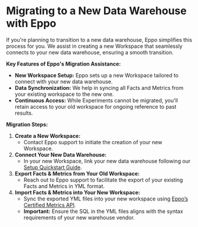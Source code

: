 # Migrating to a New Data Warehouse with Eppo

If you're planning to transition to a new data warehouse, Eppo simplifies this process for you. We assist in creating a new Workspace that seamlessly connects to your new data warehouse, ensuring a smooth transition.

**Key Features of Eppo's Migration Assistance:**

- **New Workspace Setup:** Eppo sets up a new Workspace tailored to connect with your new data warehouse.
- **Data Synchronization:** We help in syncing all Facts and Metrics from your existing workspace to the new one.
- **Continuous Access:** While Experiments cannot be migrated, you'll retain access to your old workspace for ongoing reference to past results.

**Migration Steps:**

1. **Create a New Workspace:**
    - Contact Eppo support to initiate the creation of your new Workspace.
2. **Connect Your New Data Warehouse:**
    - In your new Workspace, link your new data warehouse following our [Setup Quickstart Guide](/quick-starts/setup-quickstart).
3. **Export Facts & Metrics from Your Old Workspace:**
    - Reach out to Eppo support to facilitate the export of your existing Facts and Metrics in YML format.
4. **Import Facts & Metrics into Your New Workspace:**
    - Sync the exported YML files into your new workspace using [Eppo’s Certified Metrics API](/data-management/metrics/certified-metrics).
    - **Important:** Ensure the SQL in the YML files aligns with the syntax requirements of your new warehouse vendor.